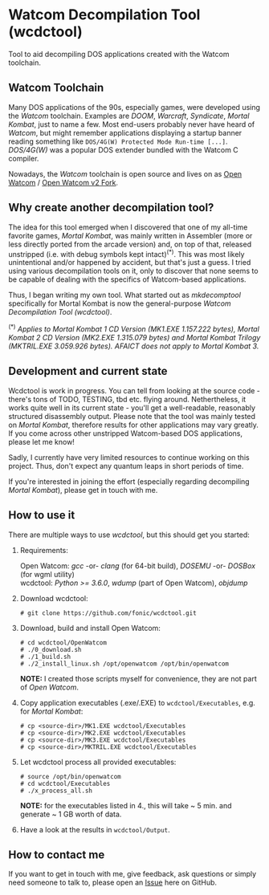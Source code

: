 # Watcom Decompilation Tool (wcdctool)

Tool to aid decompiling DOS applications created with the Watcom toolchain.

## Watcom Toolchain

Many DOS applications of the 90s, especially games, were developed using the *Watcom* toolchain. Examples are *DOOM*, *Warcraft*, *Syndicate*, *Mortal Kombat*, just to name a few. Most end-users probably never have heard of *Watcom*, but might remember applications displaying a startup banner reading something like `DOS/4G(W) Protected Mode Run-time [...]`. *DOS/4G(W)* was a popular DOS extender bundled with the Watcom C compiler.

Nowadays, the *Watcom* toolchain is open source and lives on as [Open Watcom](http://openwatcom.org/) / [Open Watcom v2 Fork](https://open-watcom.github.io/).

## Why create another decompilation tool?

The idea for this tool emerged when I discovered that one of my all-time favorite games, *Mortal Kombat*, was mainly written in Assembler (more or less directly ported from the arcade version) and, on top of that, released unstripped (i.e. with debug symbols kept intact)<sup>(*)</sup>. This was most likely unintentional and/or happened by accident, but that's just a guess. I tried using various decompilation tools on it, only to discover that none seems to be capable of dealing with the specifics of Watcom-based applications.

Thus, I began writing my own tool. What started out as *mkdecomptool* specifically for Mortal Kombat is now the general-purpose *Watcom Decompilation Tool (wcdctool)*.

<sup>(*)</sup> *Applies to Mortal Kombat 1 CD Version (MK1.EXE 1.157.222 bytes), Mortal Kombat 2 CD Version (MK2.EXE 1.315.079 bytes) and Mortal Kombat Trilogy (MKTRIL.EXE 3.059.926 bytes). AFAICT does not apply to Mortal Kombat 3.*

## Development and current state

Wcdctool is work in progress. You can tell from looking at the source code - there's tons of TODO, TESTING, tbd etc. flying around. Nethertheless, it works quite well in its current state - you'll get a well-readable, reasonably structured disassembly output. Please note that the tool was mainly tested on *Mortal Kombat*, therefore results for other applications may vary greatly. If you come across other unstripped Watcom-based DOS applications, please let me know!

Sadly, I currently have very limited resources to continue working on this project. Thus, don't expect any quantum leaps in short periods of time.

If you're interested in joining the effort (especially regarding decompiling *Mortal Kombat*), please get in touch with me.

## How to use it

There are multiple ways to use *wcdctool*, but this should get you started:

1. Requirements:

   Open Watcom: *gcc* -or- *clang* (for 64-bit build), *DOSEMU* -or- *DOSBox* (for wgml utility)<br/>
   wcdctool: *Python >= 3.6.0*, *wdump* (part of Open Watcom), *objdump*

2. Download wcdctool:
   ```
   # git clone https://github.com/fonic/wcdctool.git
   ```

3. Download, build and install Open Watcom:
   ```
   # cd wcdctool/OpenWatcom
   # ./0_download.sh
   # ./1_build.sh
   # ./2_install_linux.sh /opt/openwatcom /opt/bin/openwatcom
   ```
   **NOTE:** I created those scripts myself for convenience, they are not part of *Open Watcom*.

4. Copy application executables (.exe/.EXE) to `wcdctool/Executables`, e.g. for *Mortal Kombat*:
   ```
   # cp <source-dir>/MK1.EXE wcdctool/Executables
   # cp <source-dir>/MK2.EXE wcdctool/Executables
   # cp <source-dir>/MK3.EXE wcdctool/Executables
   # cp <source-dir>/MKTRIL.EXE wcdctool/Executables
   ```

5. Let wcdctool process all provided executables:
   ```
   # source /opt/bin/openwatcom
   # cd wcdctool/Executables
   # ./x_process_all.sh
   ```
   **NOTE:** for the executables listed in 4., this will take ~ 5 min. and generate ~ 1 GB worth of data.

6. Have a look at the results in `wcdctool/Output`.

## How to contact me

If you want to get in touch with me, give feedback, ask questions or simply need someone to talk to, please open an [Issue](https://github.com/fonic/wcdctool/issues) here on GitHub.

